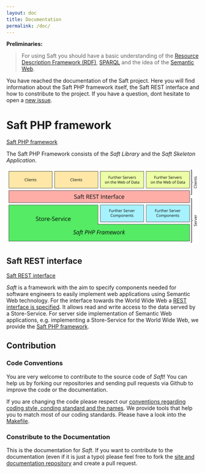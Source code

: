 ```yaml
---
layout: doc
title: Documentation
permalink: /doc/
---
```


**Preliminaries:**

> For using Saft you should have a basic understanding of the [Resource Description Framework (RDF)](https://en.wikipedia.org/wiki/Resource_Description_Framework), [SPARQL](https://en.wikipedia.org/wiki/SPARQL) and the idea of the [Semantic Web](https://en.wikipedia.org/wiki/Semantic_Web).

You have reached the documentation of the Saft project. Here you will find information about the Saft PHP framework itself, the Saft REST interface and how to constribute to the project. If you have a question, dont hesitate to open a [new issue](https://github.com/SaftIng/Saft/issues/new).

# Saft PHP framework

<a class="btn" href="phpframework">Saft PHP framework</a>

The Saft PHP Framework consists of the *Saft Library* and the *Saft Skeleton Application*. 

![Structure of the whole Saft Framework](StructureOfSaft.svg)

## Saft REST interface

<a class="btn" href="restinterface">Saft REST interface</a>

_Saft_ is a framework with the aim to specify components needed for software engineers to easily implement web applications using Semantic Web technology.
For the interface towards the World Wide Web a [REST interface is specified](restinterface).
It allows read and write access to the data served by a Store-Service.
For server side implementation of Semantic Web applications, e.g. implementing a Store-Service for the World Wide Web, we provide the [Saft PHP framework](phpframework).

## Contribution

### Code Conventions

You are very welcome to contribute to the source code of _Saft_! You can help us by forking our repositories and sending pull requests via Github to improve the code or the documentation.

If you are changing the code please respect our [conventions regarding coding style, conding standard and the names](phpframework/conventions). We provide tools that help you to match most of our coding standards. Please have a look into the [Makefile](https://github.com/SaftIng/Saft/blob/master/Makefile).

### Constribute to the Documentation
This is the documentation for _Saft_. If you want to contribute to the documentation (even if it is just a typo) please feel free to fork the [site and documentation repository](https://github.com/SaftIng/safting.github.io) and create a pull request.
